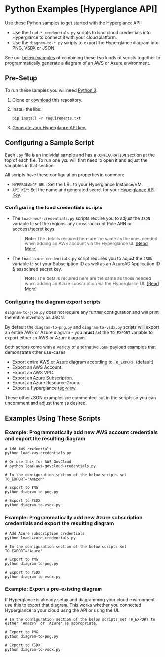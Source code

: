 # Python Examples [Hyperglance API]

Use these Python samples to get started with the Hyperglance API:

* Use the `load-*-credentials.py` scripts to load cloud credentials into Hyperglance to connect it with your cloud platform.
* Use the `diagram-to-*.py` scripts to export the Hyperglance diagram into PNG, VSDX or JSON.

See our [below examples](#Examples-Using-These-Scripts) of combining these two kinds of scripts together to programmatically generate a diagram of an AWS or Azure environment.


## Pre-Setup

To run these samples you will need [Python 3](https://www.python.org/).

1. Clone or [download](https://github.com/hyperglance/api-samples/archive/master.zip) this repository.


2. Install the libs:

    ```
    pip install -r requirements.txt
    ```

3. [Generate your Hyperglance API key.](https://support.hyperglance.com/knowledge/getting-started-with-the-hyperglance-api)


## Configuring a Sample Script

Each `.py` file is an individal sample and has a `CONFIGURATION` section at the top of each file. To run one you will first need to open it and adjust the variables in that section.

All scripts have these configuration properties in common:

* `HYPERGLANCE_URL`: Set the URL to your Hyperglance Instance/VM.
* `API_KEY`: Set the name and generated secret for your [Hyperglance API Key](https://support.hyperglance.com/knowledge/getting-started-with-the-hyperglance-api).


### Configuring the load credentials scripts

* The `load-aws*-credentials.py` scripts require you to adjust the `JSON` variable to set the regions, any cross-account Role ARN or acccess/secret keys.

    > __Note:__ The details required here are the same as the ones needed when adding an AWS account via the Hyperglance UI. [[Read More]](https://support.hyperglance.com/knowledge/adding-new-aws-accounts-to-hyperglance)

* The `load-azure-credentials.py` script requires you to adjust the `JSON` variable to set your Subscription ID as well as an AzureAD Application ID & associated secret key.

    > __Note:__ The details required here are the same as those needed when adding an Azure subscription via the Hyperglance UI. [[Read More]](https://support.hyperglance.com/knowledge/azure-collector-setup)


### Configuring the diagram export scripts

`diagram-to-json.py` does not require any further configuration and will print the entire inventory as JSON.

By default the `diagram-to-png.py` and `diagram-to-vsdx.py` scripts will export an entire AWS or Azure diagram - you __must__ set the `TO_EXPORT` variable to export either an AWS or Azure diagram.

Both scripts come with a variety of alternative `JSON` payload examples that demonstrate other use-cases:

* Export entire AWS or Azure diagram according to `TO_EXPORT`. (default)
* Export an AWS Account.
* Export an AWS VPC.
* Export an Azure Subscription.
* Export an Azure Resource Group.
* Export a Hyperglance [tag-view](https://support.hyperglance.com/knowledge/tag-view).

These other JSON examples are commented-out in the scripts so you can uncomment and adjust them as desired.

## Examples Using These Scripts

### __Example:__ Programmatically add new AWS account credentials and export the resulting diagram

```
# Add AWS credentials
python load-aws-credentials.py

# Or use this for AWS GovCloud
# python load-aws-govcloud-credentials.py 

# In the configuration section of the below scripts set TO_EXPORT='Amazon'

# Export to PNG
python diagram-to-png.py

# Export to VSDX
python diagram-to-vsdx.py
```

### __Example:__ Programmatically add new Azure subscription credentials and export the resulting diagram

```
# Add Azure subscription credentials
python load-azure-credentials.py

# In the configuration section of the below scripts set TO_EXPORT='Azure'

# Export to PNG
python diagram-to-png.py

# Export to VSDX
python diagram-to-vsdx.py
```

### __Example:__ Export a pre-existing diagram

If Hyperglance is already setup and diagramming your cloud environment use this to export that diagram. This works whether you connected Hyperglance to your cloud using the API or using the UI.

```
# In the configuration section of the below scripts set TO_EXPORT to either 'Amazon' or 'Azure' as appropriate.

# Export to PNG
python diagram-to-png.py

# Export to VSDX
python diagram-to-vsdx.py
```